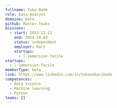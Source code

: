 ```yaml
---
fullname: Tuka Bade
role: Data Analyst
domaine: Data
github: Master-Touks
missions:
  - start: 2023-12-11
    end: 2024-10-03
    status: independent
    employer: Malt
    startups:
      - l-immersion-facile
startups:
  - l-immersion-facile
memberType: beta
link: https://www.linkedin.com/in/tukanebaribade
competences:
  - Data Science
  - Machine learning
  - Python
teams: []
---
```

